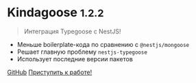 # Kindagoose <small>1.2.2</small>

> Интеграция Typegoose c NestJS!

- Меньше boilerplate-кода по сравнению с `@nestjs/mongoose`
- Решает главную проблему `nestjs-typegoose`
- Использует последние версии пакетов

[GitHub](https://github.com/GrapeoffJS/kindagoose)
[Приступить к работе!](/ru-ru/?id=Быстрый-старт)
